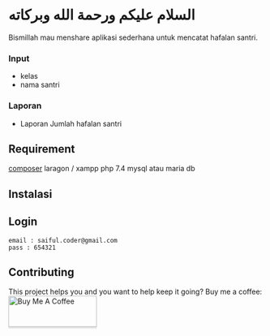 # السلام عليكم ورحمة الله وبركاته

Bismillah
mau menshare aplikasi sederhana untuk mencatat hafalan santri.

### Input
 - kelas 
 - nama santri

### Laporan

 - Laporan Jumlah hafalan santri

## Requirement
[composer](https://getcomposer.org/)
laragon / xampp 
php 7.4
mysql atau maria db

## Instalasi


## Login

    email : saiful.coder@gmail.com
    pass : 654321
    
## Contributing

This project helps you and you want to help keep it going? Buy me a coffee:
<br> <a href="https://www.buymeacoffee.com/saifulcoder" target="_blank"><img src="https://www.buymeacoffee.com/assets/img/custom_images/orange_img.png" alt="Buy Me A Coffee" style="height: 61px !important;width: 174px !important;box-shadow: 0px 3px 2px 0px rgba(190, 190, 190, 0.5) !important;" ></a>
